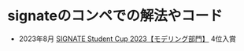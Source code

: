 # signateのコンペでの解法やコード

- 2023年8月 [SIGNATE Student Cup 2023【モデリング部門】](https://signate.jp/competitions/1051) 4位入賞
